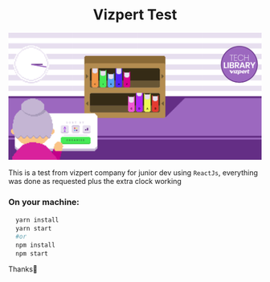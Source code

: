 <h1 align="center">Vizpert Test</h1>

<p align="center" >
  <img alt="Preview" src="./public/previw.png" />
</p>

This is a test from vizpert company for junior dev using `ReactJs`, everything was done as requested plus the extra clock working

### On your machine:

```bash
  yarn install
  yarn start
  #or
  npm install
  npm start
```

Thanks🤙